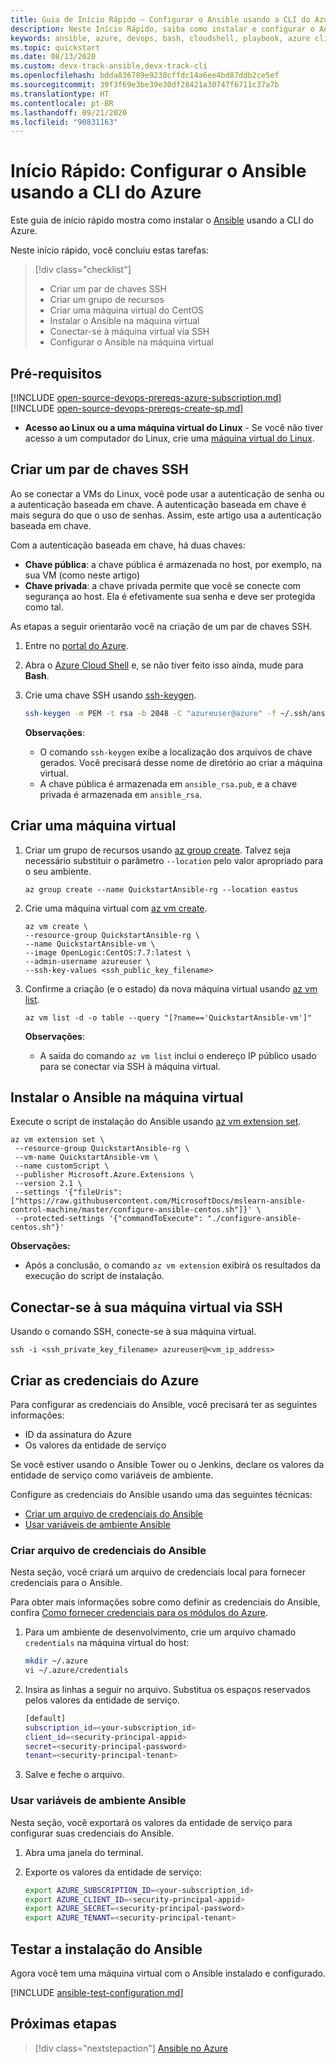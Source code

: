 ```yaml
---
title: Guia de Início Rápido – Configurar o Ansible usando a CLI do Azure
description: Neste Início Rápido, saiba como instalar e configurar o Ansible para gerenciar recursos do Azure no Ubuntu, no CentOS e no SLES
keywords: ansible, azure, devops, bash, cloudshell, playbook, azure cli
ms.topic: quickstart
ms.date: 08/13/2020
ms.custom: devx-track-ansible,devx-track-cli
ms.openlocfilehash: bdda836789e9230cffdc14a6ee4bd87ddb2ce5ef
ms.sourcegitcommit: 39f3f69e3be39e30df28421a30747f6711c37a7b
ms.translationtype: HT
ms.contentlocale: pt-BR
ms.lasthandoff: 09/21/2020
ms.locfileid: "90831163"
---
```

# <a name="quickstart-configure-ansible-using-azure-cli"></a>Início Rápido: Configurar o Ansible usando a CLI do Azure

Este guia de início rápido mostra como instalar o [Ansible](https://docs.ansible.com/) usando a CLI do Azure.

Neste início rápido, você concluiu estas tarefas:

> [!div class="checklist"]
> * Criar um par de chaves SSH
> * Criar um grupo de recursos
> * Criar uma máquina virtual do CentOS 
> * Instalar o Ansible na máquina virtual
> * Conectar-se à máquina virtual via SSH
> * Configurar o Ansible na máquina virtual

## <a name="prerequisites"></a>Pré-requisitos

[!INCLUDE [open-source-devops-prereqs-azure-subscription.md](../includes/open-source-devops-prereqs-azure-subscription.md)]
[!INCLUDE [open-source-devops-prereqs-create-sp.md](../includes/open-source-devops-prereqs-create-service-principal.md)]
- **Acesso ao Linux ou a uma máquina virtual do Linux** - Se você não tiver acesso a um computador do Linux, crie uma [máquina virtual do Linux](/azure/virtual-network/quick-create-cli).

## <a name="create-an-ssh-key-pair"></a>Criar um par de chaves SSH

Ao se conectar a VMs do Linux, você pode usar a autenticação de senha ou a autenticação baseada em chave. A autenticação baseada em chave é mais segura do que o uso de senhas. Assim, este artigo usa a autenticação baseada em chave.

Com a autenticação baseada em chave, há duas chaves:

- **Chave pública**: a chave pública é armazenada no host, por exemplo, na sua VM (como neste artigo)
- **Chave privada**: a chave privada permite que você se conecte com segurança ao host. Ela é efetivamente sua senha e deve ser protegida como tal.
        
As etapas a seguir orientarão você na criação de um par de chaves SSH.

1. Entre no [portal do Azure](https://portal.azure.com).

1. Abra o [Azure Cloud Shell](/azure/cloud-shell/overview) e, se não tiver feito isso ainda, mude para **Bash**.

1. Crie uma chave SSH usando [ssh-keygen](https://www.ssh.com/ssh/keygen/).

    ```bash
    ssh-keygen -m PEM -t rsa -b 2048 -C "azureuser@azure" -f ~/.ssh/ansible_rsa -N ""
    ```

    **Observações**:

    - O comando `ssh-keygen` exibe a localização dos arquivos de chave gerados. Você precisará desse nome de diretório ao criar a máquina virtual.
    - A chave pública é armazenada em `ansible_rsa.pub`, e a chave privada é armazenada em `ansible_rsa`.

## <a name="create-a-virtual-machine"></a>Criar uma máquina virtual

1. Criar um grupo de recursos usando [az group create](/cli/azure/group#az-group-create). Talvez seja necessário substituir o parâmetro `--location` pelo valor apropriado para o seu ambiente.

    ```azurecli
    az group create --name QuickstartAnsible-rg --location eastus
    ```

1. Crie uma máquina virtual com [az vm create](/cli/azure/vm#az-vm-create).

    ```azurecli
    az vm create \
    --resource-group QuickstartAnsible-rg \
    --name QuickstartAnsible-vm \
    --image OpenLogic:CentOS:7.7:latest \
    --admin-username azureuser \
    --ssh-key-values <ssh_public_key_filename>
    ```

1. Confirme a criação (e o estado) da nova máquina virtual usando [az vm list](/cli/azure/vm#az-vm-list).

    ```azurecli
    az vm list -d -o table --query "[?name=='QuickstartAnsible-vm']"
    ```

    **Observações**:

    - A saída do comando `az vm list` inclui o endereço IP público usado para se conectar via SSH à máquina virtual.

## <a name="install-ansible-on-the-virtual-machine"></a>Instalar o Ansible na máquina virtual

Execute o script de instalação do Ansible usando [az vm extension set](/cli/azure/vm/extension?#az-vm-extension-set).

```azurecli
az vm extension set \
 --resource-group QuickstartAnsible-rg \
 --vm-name QuickstartAnsible-vm \
 --name customScript \
 --publisher Microsoft.Azure.Extensions \
 --version 2.1 \
 --settings '{"fileUris":["https://raw.githubusercontent.com/MicrosoftDocs/mslearn-ansible-control-machine/master/configure-ansible-centos.sh"]}' \
 --protected-settings '{"commandToExecute": "./configure-ansible-centos.sh"}'
```

**Observações:**

- Após a conclusão, o comando `az vm extension` exibirá os resultados da execução do script de instalação.

## <a name="connect-to-your-virtual-machine-via-ssh"></a>Conectar-se à sua máquina virtual via SSH

Usando o comando SSH, conecte-se à sua máquina virtual.

```azurecli
ssh -i <ssh_private_key_filename> azureuser@<vm_ip_address>
```

## <a name="create-azure-credentials"></a>Criar as credenciais do Azure

Para configurar as credenciais do Ansible, você precisará ter as seguintes informações:

* ID da assinatura do Azure
* Os valores da entidade de serviço

Se você estiver usando o Ansible Tower ou o Jenkins, declare os valores da entidade de serviço como variáveis de ambiente.

Configure as credenciais do Ansible usando uma das seguintes técnicas:

- [Criar um arquivo de credenciais do Ansible](#file-credentials)
- [Usar variáveis de ambiente Ansible](#env-credentials)

### <a name="span-idfile-credentials-create-ansible-credentials-file"></a><span id="file-credentials"/> Criar arquivo de credenciais do Ansible

Nesta seção, você criará um arquivo de credenciais local para fornecer credenciais para o Ansible.

Para obter mais informações sobre como definir as credenciais do Ansible, confira [Como fornecer credenciais para os módulos do Azure](https://docs.ansible.com/ansible/guide_azure.html#providing-credentials-to-azure-modules).

1. Para um ambiente de desenvolvimento, crie um arquivo chamado `credentials` na máquina virtual do host:

    ```bash
    mkdir ~/.azure
    vi ~/.azure/credentials
    ```

1. Insira as linhas a seguir no arquivo. Substitua os espaços reservados pelos valores da entidade de serviço.

    ```bash
    [default]
    subscription_id=<your-subscription_id>
    client_id=<security-principal-appid>
    secret=<security-principal-password>
    tenant=<security-principal-tenant>
    ```

1. Salve e feche o arquivo.

### <a name="span-idenv-credentialsuse-ansible-environment-variables"></a><span id="env-credentials"/>Usar variáveis de ambiente Ansible

Nesta seção, você exportará os valores da entidade de serviço para configurar suas credenciais do Ansible.

1. Abra uma janela do terminal.

1. Exporte os valores da entidade de serviço:

    ```bash
    export AZURE_SUBSCRIPTION_ID=<your-subscription_id>
    export AZURE_CLIENT_ID=<security-principal-appid>
    export AZURE_SECRET=<security-principal-password>
    export AZURE_TENANT=<security-principal-tenant>
    ```

## <a name="test-ansible-installation"></a>Testar a instalação do Ansible

Agora você tem uma máquina virtual com o Ansible instalado e configurado.

[!INCLUDE [ansible-test-configuration.md](includes/ansible-test-configuration.md)]

## <a name="next-steps"></a>Próximas etapas

> [!div class="nextstepaction"]
> [Ansible no Azure](./index.yml)